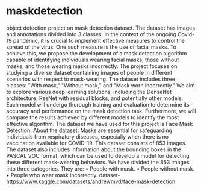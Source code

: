 # maskdetection
object detection project on mask detection dataset. The dataset has images and annotations divided into 3 classes.
In the context of the ongoing Covid-19 pandemic, it is crucial to implement effective measures to control the spread of the virus. One such measure is the use of facial masks. To achieve this, we propose the development of a mask detection algorithm capable of identifying individuals wearing facial masks, those without masks, and those wearing masks incorrectly.
The project focuses on studying a diverse dataset containing images of people in different scenarios with respect to mask-wearing. The dataset includes three classes: "With mask," "Without mask," and "Mask worn incorrectly." 
We aim to explore various deep learning solutions, including the DenseNet architecture, ResNet with residual blocks, and potentially other models. Each model will undergo thorough training and evaluation to determine its accuracy and performance on the mask detection task. Furthermore, we will compare the results achieved by different models to identify the most effective algorithm.
The dataset we have used for this project is Face Mask Detection.
About the dataset: Masks are essential for safeguarding individuals from respiratory diseases, especially when there is no vaccination available for COVID-19. This dataset consists of 853 images. The dataset also includes information about the bounding boxes in the PASCAL VOC format, which can be used to develop a model for detecting these different mask-wearing behaviors.
We have divided the 853 images into three categories. They are:
•	People with mask.
•	People without mask.
•	People who wear mask incorrectly.
dataset- https://www.kaggle.com/datasets/andrewmvd/face-mask-detection

